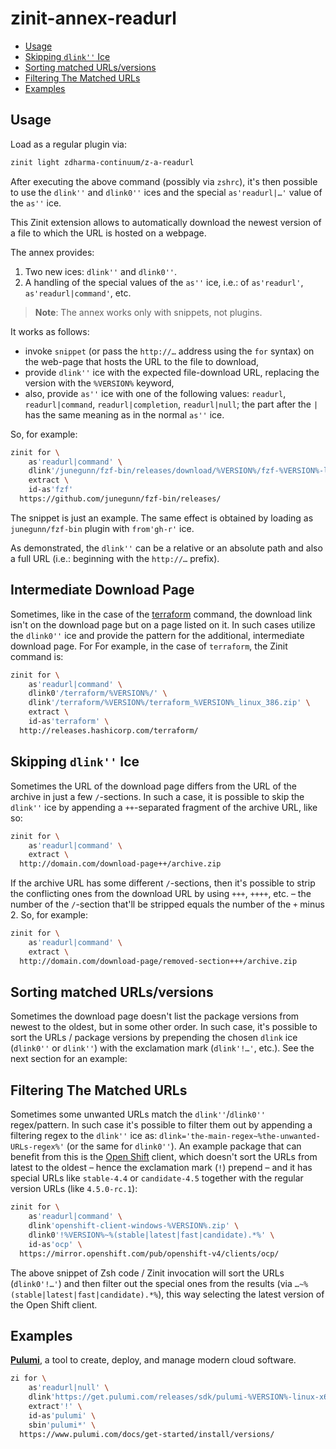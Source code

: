 # zinit-annex-readurl<a name="zinit-annex-readurl"></a>

<!-- mdformat-toc start --slug=github --maxlevel=6 --minlevel=2 -->

- [Usage](#usage)
- [Skipping `dlink''` Ice](#skipping-dlink-ice)
- [Sorting matched URLs/versions](#sorting-matched-urlsversions)
- [Filtering The Matched URLs](#filtering-the-matched-urls)
- [Examples](#examples)

<!-- mdformat-toc end -->

## Usage<a name="usage"></a>

Load as a regular plugin via:

```zsh
zinit light zdharma-continuum/z-a-readurl
```

After executing the above command (possibly via `zshrc`), it's then possible to use the `dlink''`
and `dlink0''` ices and the special `as'readurl|…'` value of the `as''` ice.

This Zinit extension allows to automatically download the newest version of a file to which the URL
is hosted on a webpage.

The annex provides:

1. Two new ices: `dlink''` and `dlink0''`.
2. A handling of the special values of the `as''` ice, i.e.: of `as'readurl'`,
   `as'readurl|command'`, etc.

> **Note**: The annex works only with snippets, not plugins.

It works as follows:

- invoke `snippet` (or pass the `http://…` address using the `for` syntax) on the web-page that
  hosts the URL to the file to download,
- provide `dlink''` ice with the expected file-download URL, replacing the version with the
  `%VERSION%` keyword,
- also, provide `as''` ice with one of the following values: `readurl`, `readurl|command`,
  `readurl|completion`, `readurl|null`; the part after the `|` has the same meaning as in the normal
  `as''` ice.

So, for example:

```zsh
zinit for \
    as'readurl|command' \
    dlink'/junegunn/fzf-bin/releases/download/%VERSION%/fzf-%VERSION%-linux_amd64.tgz'
    extract \
    id-as'fzf'
  https://github.com/junegunn/fzf-bin/releases/
```
The snippet is just an example. The same effect is obtained by loading as `junegunn/fzf-bin` plugin
with `from'gh-r'` ice.

As demonstrated, the `dlink''` can be a relative or an absolute path and also a full URL (i.e.:
beginning with the `http://…` prefix).

## Intermediate Download Page

Sometimes, like in the case of the [terraform](http://releases.hashicorp.com/terraform) command, the download link isn't on the download page but on a page listed on it. In such cases utilize
the `dlink0''` ice and provide the pattern for the additional, intermediate download page. For
For example, in the case of `terraform`, the Zinit command is:

```zsh
zinit for \
    as'readurl|command' \
    dlink0'/terraform/%VERSION%/' \
    dlink'/terraform/%VERSION%/terraform_%VERSION%_linux_386.zip' \
    extract \
    id-as'terraform' \
  http://releases.hashicorp.com/terraform/
```

## Skipping `dlink''` Ice<a name="skipping-dlink-ice"></a>

Sometimes the URL of the download page differs from the URL of the archive in just a few
`/`-sections. In such a case, it is possible to skip the `dlink''` ice by appending a `++`-separated
fragment of the archive URL, like so:

```zsh
zinit for \
    as'readurl|command' \
    extract \
  http://domain.com/download-page++/archive.zip
```

If the archive URL has some different `/`-sections, then it's possible to strip the conflicting ones
from the download URL by using `+++`, `++++`, etc. – the number of the `/`-section that'll be
stripped equals the number of the `+` minus 2. So, for example:

```zsh
zinit for \
    as'readurl|command' \
    extract \
  http://domain.com/download-page/removed-section+++/archive.zip
```

## Sorting matched URLs/versions<a name="sorting-matched-urlsversions"></a>

Sometimes the download page doesn't list the package versions from newest to the oldest, but in some
other order. In such case, it's possible to sort the URLs / package versions by prepending the
chosen `dlink` ice (`dlink0''` or `dlink''`) with the exclamation mark (`dlink'!…'`, etc.). See the
next section for an example:

## Filtering The Matched URLs<a name="filtering-the-matched-urls"></a>

Sometimes some unwanted URLs match the `dlink''`/`dlink0''` regex/pattern. In such case it's
possible to filter them out by appending a filtering regex to the `dlink''` ice as:
`dlink='the-main-regex~%the-unwanted-URLs-regex%'` (or the same for `dlink0''`). An example package
that can benefit from this is the [Open Shift](https://www.openshift.com/) client, which doesn't
sort the URLs from latest to the oldest – hence the exclamation mark (`!`) prepend – and it has
special URLs like `stable-4.4` or `candidate-4.5` together with the regular version URLs (like
`4.5.0-rc.1`):

```zsh
zinit for \
    as'readurl|command' \
    dlink'openshift-client-windows-%VERSION%.zip' \
    dlink0'!%VERSION%~%(stable|latest|fast|candidate).*%' \
    id-as'ocp' \
  https://mirror.openshift.com/pub/openshift-v4/clients/ocp/
```

The above snippet of Zsh code / Zinit invocation will sort the URLs (`dlink0'!…'`) and then filter
out the special ones from the results (via `…~%(stable|latest|fast|candidate).*%`), this way
selecting the latest version of the Open Shift client.

## Examples<a name="examples"></a>

[**Pulumi**](https://www.pulumi.com/), a tool to create, deploy, and manage modern cloud software.

```zsh
zi for \
    as'readurl|null' \
    dlink'https://get.pulumi.com/releases/sdk/pulumi-%VERSION%-linux-x64.tar.gz' \
    extract'!' \
    id-as'pulumi' \
    sbin'pulumi*' \
  https://www.pulumi.com/docs/get-started/install/versions/
```
